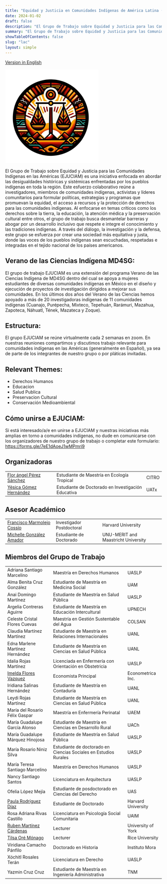 ```yaml
---
title: "Equidad y Justicia en Comunidades Indígenas de América Latina (EJUCIAL)"
date: 2024-01-02
draft: false
description: "El Grupo de Trabajo sobre Equidad y Justicia para las Comunidades Indígenas en Américas (EJUCIAL) es una iniciativa enfocada en abordar las desigualdades históricas y sistémicas enfrentadas por los pueblos indígenas en toda la región."
summary: "El Grupo de Trabajo sobre Equidad y Justicia para las Comunidades Indígenas en Américas (EJUCIAL) es una iniciativa enfocada en abordar las desigualdades históricas y sistémicas enfrentadas por los pueblos indígenas en toda la región."
showTableOfContents: false
slug: "lac"
layout: simple
---
```


[Version in English](working_groups/lac)

![image info](rednacecyt/ejuciam.jpeg)

El Grupo de Trabajo sobre Equidad y Justicia para las Comunidades Indígenas en las Américas (EJUCIAM) es una iniciativa enfocada en abordar las desigualdades históricas y sistémicas enfrentadas por los pueblos indígenas en toda la región. Este esfuerzo colaborativo reúne a investigadores, miembros de comunidades indígenas,  activistas y líderes comunitarios para formular políticas, estrategias y programas que promuevan la equidad, el acceso a recursos y la protección de derechos para las comunidades indígenas. Al enfocarse en temas críticos como los derechos sobre la tierra, la educación, la atención médica y la preservación cultural entre otros, el grupo de trabajo busca desmantelar barreras y abogar por un desarrollo inclusivo que respete e integre el conocimiento y las tradiciones indígenas. A través del diálogo, la investigación y la defensa, este grupo se esfuerza por crear una sociedad más equitativa y justa, donde las voces de los pueblos indígenas sean escuchadas, respetadas e integradas en el tejido nacional de los países americanos.

## Verano de las Ciencias Indígena MD4SG:
El grupo de trabajo EJUCIAM es una extensión del programa Verano de las Ciencias Indígena de MD4SG dentro del cual se apoya a mujeres estudiantes de diversas comunidades indígenas en México en el diseño y ejecución de proyectos de investigación dirigidos a mejorar sus comunidades. En los últimos dos años del Verano de las Ciencias hemos apoyado a más de 20 investigadoras indígenas de 11 comunidades indígenas (Cuanajo, Purépecha, Mixteco, Tepehuán, Rarámuri, Mazahua, Zapoteca, Náhuatl, Tének, Mazateca y Zoque). 

## Estructura:
El grupo EJUCIAM se reúne virtualmente cada 2 semanas en zoom. En nuestras reuniones compartimos y discutimos trabajo relevante para comunidades indígenas en las Américas (generalmente en Español), ya sea de parte de los integrantes de nuestro grupo o por pláticas invitadas.

## Relevant Themes:
- Derechos Humanos
- Educacion
- Salud Publica
- Preservacion Cultural
- Conservación Medioambiental

## Cómo unirse a EJUCIAM:
Si está interesado/a/e en unirse a EJUCIAM y nuestras iniciativas más amplias en torno a comunidades indígenas, no dude en comunicarse con los organizadores de nuestro grupo de trabajo o completar este formulario: https://forms.gle/7eE1dAoeJ1wMPmri9

## Organizadoras
||||
|--- |--- |--- |
|[Flor ángel Pérez Sánchez](https://www.uv.mx/citro/)|Estudiante de Maestría en Ecología Tropical|CITRO|
|[Yésica Gómez Hernández](https://uatx.mx/)|Estudiante de Doctorado en Investigación Educativa|UATx|

## Asesor Académico
||||
|--- |--- |--- |
|[Francisco Marmolejo Cossío](https://www.fmarmolejo.com/)|Investigador Postdoctoral|Harvard University|
|[Michelle González Amador](https://www.m-gonzalezamador.com/)|Estudiante de Doctorado|UNU-MERIT and Maastricht University|

## Miembros del Grupo de Trabajo
||||
|--- |--- |--- |
|Adriana Santiago Marcelino|Maestría en Derechos Humanos|UASLP|
|Alma Benita Cruz González|Estudiante de Maestría en Medicina Social|UAM|
|Anai Domingo Martínez|Estudiante de Maestría en Salud Pública|UASLP|
|Argelia Contreras Aguirre|Estudiante de Maestría en Educación Intercultural|UPNECH|
|Celeste Cristal Flores Cuevas|Maestría en Gestión Sustentable del Agua|COLSAN|
|Claudia Martínez Martínez|Estudiante de Maestría en Relaciones Internacionales|UANL|
|Edna Marlene Martínez Hernández|Estudiante de Maestría en Ciencias en Salud Pública|UANL|
|Idalia Rojas Martínez|Licenciada en Enfermería con Orientación en Obstetricia|UASLP|
|[Imelda Flores Vazquez](https://www.linkedin.com/in/dr-imelda-flores-vazquez-1a3262171/)|Economista Principal|Econometrica Inc.|
|Iridiana Salinas Hernández|Estudiante de Maestría en Contaduría|UANL|
|Leydi Rojas Martínez|Estudiante de Maestría en Ciencias en Salud Pública|UANL|
|María del Rosario Félix Gaspar|Maestría en Enfermería Perinatal|UAEM|
|María Guadalupe García Alonso|Estudiante de Maestría en Ciencias en Desarrollo Rural|UACh|
|María Guadalupe Márquez Hinojosa|Estudiante de Maestría en Salud Pública|UASLP|
|María Rosario Niniz Silva|Estudiante de doctorado en Ciencias Sociales en Estudios Rurales|UASLP|
|María Teresa Santiago Marcelino|Maestría en Derechos Humanos|UASLP|
|Nancy Santiago Santos|Licenciatura en Arquitectura|UASLP|
|Ofelia López Mejía|Estudiante de posdoctorado en Ciencias del Derecho|UAS|
|[Paula Rodríguez Díaz](https://paularodrid.wordpress.com/)|Estudiante de Doctorado|Harvard University|
|Rosa Adriana Rivas Castillo|Licenciatura en Psicología Social Comunitaria|UAIM|
|[Ruben Martínez Cárdenas](https://rubenmtzc.netlify.app/)|Lecturer|University of York|
|[Tilsa Oré Mónago](https://profiles.rice.edu/faculty/tilsa-ore-monago)|Lecturer|Rice University|
|Viridiana Camacho Pánfilo|Doctorado en Historia|Instituto Mora|
|Xóchitl Rosales Terán|Licenciatura en Derecho|UASLP|
|Yazmin Cruz Cruz|Estudiante de Maestría en Ingeniería Administrativa|TNM|
